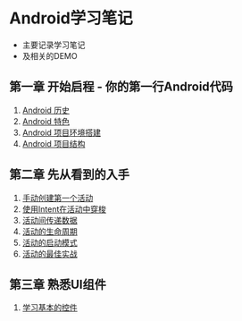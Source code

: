 # Android学习笔记

* 主要记录学习笔记
* 及相关的DEMO

## 第一章 开始启程 - 你的第一行Android代码

1. [Android 历史](https://github.com/wjJSBlog/android_study/blob/master/第一章/Android%2001历史.md)
2. [Android 特色](https://github.com/wjJSBlog/android_study/blob/master/第一章/Android%2002特色.md)
3. [Android 项目环境搭建](https://github.com/wjJSBlog/android_study/blob/master/第一章/Android%2003环境搭建.md)
4. [Android 项目结构](https://github.com/wjJSBlog/android_study/blob/master/第一章/Android%2004项目结构.md)

## 第二章 先从看到的入手

1. [手动创建第一个活动](https://github.com/wjJSBlog/android_study/blob/master/第二章/手动创建一个%20Activity%20.md)
2. [使用Intent在活动中穿梭](https://github.com/wjJSBlog/android_study/blob/master/第二章/使用%20Intent%20在活动之间穿梭.md)
3. [活动间传递数据](https://github.com/wjJSBlog/android_study/blob/master/第二章/活动间传递数据.md)
4. [活动的生命周期](https://github.com/wjJSBlog/android_study/blob/master/第二章/活动的生命周期.md)
5. [活动的启动模式](https://github.com/wjJSBlog/android_study/blob/master/第二章/活动的启动模式.md)
5. [活动的最佳实战](https://github.com/wjJSBlog/android_study/blob/master/%E7%AC%AC%E4%BA%8C%E7%AB%A0/%E6%B4%BB%E5%8A%A8%E7%9A%84%E6%9C%80%E4%BD%B3%E5%AE%9E%E8%B7%B5.md)

## 第三章 熟悉UI组件

1. [学习基本的控件]("https://github.com/wjJSBlog/android_study/blob/master/第三章/学习基本的控件.md")
